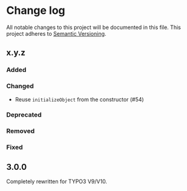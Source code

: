 # Change log

All notable changes to this project will be documented in this file.
This project adheres to [Semantic Versioning](https://semver.org/).

## x.y.z

### Added

### Changed
- Reuse `initializeObject` from the constructor (#54)

### Deprecated

### Removed

### Fixed

## 3.0.0

Completely rewritten for TYPO3 V9/V10.
